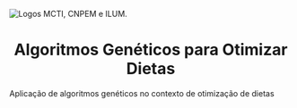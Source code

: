 ![Logos MCTI, CNPEM e ILUM](...).
<h1 align='center'> Algoritmos Genéticos para Otimizar Dietas </h1>
Aplicação de algoritmos genéticos no contexto de otimização de dietas
